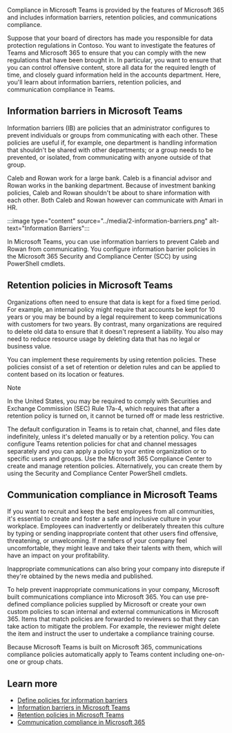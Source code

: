 Compliance in Microsoft Teams is provided by the features of Microsoft 365   and includes information barriers, retention policies, and communications compliance.

Suppose that your board of directors has made you responsible for data protection regulations in Contoso. You want to investigate the features of Teams and Microsoft 365 to ensure that you can comply with the new regulations that have been brought in. In particular, you want to ensure that you can control offensive content, store all data for the required length of time, and closely guard information held in the accounts department.
Here, you'll learn about information barriers, retention policies, and communication compliance in Teams.

## Information barriers in Microsoft Teams

Information barriers (IB) are policies that an administrator configures to prevent individuals or groups from communicating with each other. These policies are useful if, for example, one department is handling information that shouldn't be shared with other departments; or a group needs to be prevented, or isolated, from communicating with anyone outside of that group.

Caleb and Rowan work for a large bank. Caleb is a financial advisor and Rowan works in the banking department. Because of investment banking policies, Caleb and Rowan shouldn't be about to share information with each other. Both Caleb and Rowan however can communicate with Amari in HR.  

:::image type="content" source="../media/2-information-barriers.png" alt-text="Information Barriers":::

In Microsoft Teams, you can use information barriers to prevent Caleb and Rowan from communicating. You configure information barrier policies in the Microsoft 365 Security and Compliance Center (SCC) by using PowerShell cmdlets.

## Retention policies in Microsoft Teams

Organizations often need to ensure that data is kept for a fixed time period. For example, an internal policy might require that accounts be kept for 10 years or you may be bound by a legal requirement to keep communications with customers for two years. By contrast, many organizations are required to delete old data to ensure that it doesn't represent a liability. You also may need to reduce resource usage by deleting data that has no legal or business value.

You can implement these requirements by using retention policies. These policies consist of a set of retention or deletion rules and can be applied to content based on its location or features.

> [!NOTE]
> In the United States, you may be required to comply with Securities and Exchange Commission (SEC) Rule 17a-4, which requires that after a retention policy is turned on, it cannot be turned off or made less restrictive.

The default configuration in Teams is to retain chat, channel, and files date indefinitely, unless it's deleted manually or by a retention policy. You can configure Teams retention policies for chat and channel messages separately and you can apply a policy to your entire organization or to specific users and groups.
Use the Microsoft 365 Compliance Center to create and manage retention policies. Alternatively, you can create them by using the Security and Compliance Center PowerShell cmdlets.

## Communication compliance in Microsoft Teams

If you want to recruit and keep the best employees from all communities, it's essential to create and foster a safe and inclusive culture in your workplace. Employees can inadvertently or deliberately threaten this culture by typing or sending inappropriate content that other users find offensive, threatening, or unwelcoming. If members of your company feel uncomfortable, they might leave and take their talents with them, which will have an impact on your profitability.

Inappropriate communications can also bring your company into disrepute if they're obtained by the news media and published.

To help prevent inappropriate communications in your company, Microsoft built communications compliance into Microsoft 365. You can use pre-defined compliance policies supplied by Microsoft or create your own custom policies to scan internal and external communications in Microsoft 365. Items that match policies are forwarded to reviewers so that they can take action to mitigate the problem. For example, the reviewer might delete the item and instruct the user to undertake a compliance training course.

Because Microsoft Teams is built on Microsoft 365, communications compliance policies automatically apply to Teams content including one-on-one or group chats.

## Learn more

- [Define policies for information barriers](/office365/securitycompliance/information-barriers-policies)
- [Information barriers in Microsoft Teams](/microsoftteams/information-barriers-in-teams)
- [Retention policies in Microsoft Teams](/microsoftteams/retention-policies)
- [Communication compliance in Microsoft 365](/microsoft-365/compliance/communication-compliance?view=o365-worldwide)
